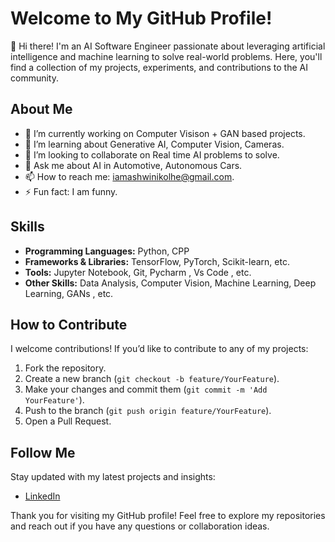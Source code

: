 # Welcome to My GitHub Profile!

👋 Hi there! I'm an AI Software Engineer passionate about leveraging artificial intelligence and machine learning to solve real-world problems. Here, you'll find a collection of my projects, experiments, and contributions to the AI community.

## About Me

- 🔭 I’m currently working on Computer Visison + GAN based projects.
- 🌱 I’m learning about Generative AI, Computer Vision, Cameras.
- 👯 I’m looking to collaborate on Real time AI problems to solve.
- 💬 Ask me about AI in Automotive, Autonomous Cars.
- 📫 How to reach me: iamashwinikolhe@gmail.com.
- ⚡ Fun fact: I am funny.

## Skills

- **Programming Languages:** Python, CPP
- **Frameworks & Libraries:** TensorFlow, PyTorch, Scikit-learn, etc.
- **Tools:** Jupyter Notebook, Git, Pycharm , Vs Code , etc.
- **Other Skills:** Data Analysis, Computer Vision, Machine Learning, Deep Learning, GANs , etc.

## How to Contribute

I welcome contributions! If you’d like to contribute to any of my projects:
1. Fork the repository.
2. Create a new branch (`git checkout -b feature/YourFeature`).
3. Make your changes and commit them (`git commit -m 'Add YourFeature'`).
4. Push to the branch (`git push origin feature/YourFeature`).
5. Open a Pull Request.

## Follow Me

Stay updated with my latest projects and insights:
- [LinkedIn](https://www.linkedin.com/in/ashwini-k-04bb8ba0/)

Thank you for visiting my GitHub profile! Feel free to explore my repositories and reach out if you have any questions or collaboration ideas.
